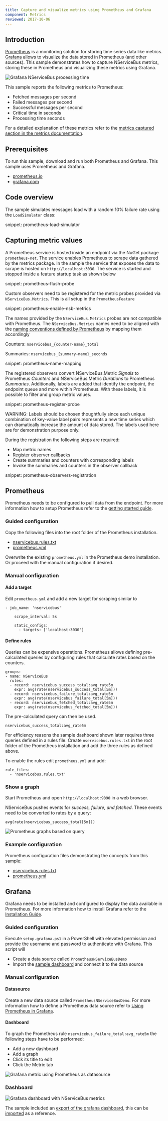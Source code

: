 ```yaml
---
title: Capture and visualize metrics using Prometheus and Grafana
component: Metrics
reviewed: 2017-10-06
---
```



## Introduction

[Prometheus](https://prometheus.io) is a monitoring solution for storing time series data like metrics. [Grafana](https://grafana.com) allows to visualize the data stored in Prometheus (and other sources). This sample demonstrates how to capture NServiceBus metrics, storing these in Prometheus and visualizing these metrics using Grafana.


![Grafana NServiceBus processing time](grafana-graph.png)


This sample reports the following metrics to Prometheus:

 * Fetched messages per second 
 * Failed messages per second
 * Successful messages per second
 * Critical time in seconds
 * Processing time seconds


For a detailed explanation of these metrics refer to the [metrics captured section in the metrics documentation](/monitoring/metrics/definitions.md).


## Prerequisites

To run this sample, download and run both Prometheus and Grafana. This sample uses Prometheus and Grafana.

 * [prometheus.io](https://prometheus.io)
 * [grafana.com](https://grafana.com)


## Code overview

The sample simulates messages load with a random 10% failure rate using the `LoadSimulator` class:

snippet: prometheus-load-simulator


## Capturing metric values

A Prometheus service is hosted inside an endpoint via the NuGet package `prometheus-net`. The service enables Prometheus to scrape data gathered by the metrics package. In the sample the service that exposes the data to scrape is hosted on `http://localhost:3030`. The service is started and stopped inside a feature startup task as shown below

snippet: prometheus-flush-probe


Custom observers need to be registered for the metric probes provided via `NServiceBus.Metrics`. This is all setup in the `PrometheusFeature`


snippet: prometheus-enable-nsb-metrics


The names provided by the `NServiceBus.Metrics` probes are not compatible with Prometheus. The `NServiceBus.Metrics` names need to be aligned with the [naming conventions defined by Prometheus](https://prometheus.io/docs/practices/naming/) by mapping them accordingly

Counters: `nservicebus_{counter-name}_total`

Summaries: `nservicebus_{summary-name}_seconds`


snippet: prometheus-name-mapping


The registered observers convert NServiceBus.Metric *Signals* to Prometheus *Counters* and NServiceBus.Metric *Durations* to Prometheus *Summaries*.  Additionally, labels are added that identify the endpoint, the endpoint queue and more within Prometheus. With these labels, it is possible to filter and group metric values. 

snippet: prometheus-register-probe

WARNING: Labels should be chosen thoughtfully since each unique combination of key-value label pairs represents a new time series which can dramatically increase the amount of data stored. The labels used here are for demonstration purpose only.

During the registration the following steps are required:

 * Map metric names
 * Register observer callbacks
 * Create summaries and counters with corresponding labels
 * Invoke the summaries and counters in the observer callback

snippet: prometheus-observers-registration


## Prometheus

Prometheus needs to be configured to pull data from the endpoint. For more information how to setup Prometheus refer to the [getting started guide](https://prometheus.io/docs/introduction/getting_started/).


### Guided configuration

Copy the following files into the root folder of the Prometheus installation.

 * [nservicebus.rules.txt](nservicebus.rules.txt)
 * [prometheus.yml](prometheus.yml)

Overwrite the existing `prometheus.yml` in the Prometheus demo installation. Or proceed with the manual configuration if desired.


### Manual configuration


#### Add a target

Edit `prometheus.yml` and  add a new target for scraping similar to

```
- job_name: 'nservicebus'

    scrape_interval: 5s

    static_configs:
      - targets: ['localhost:3030']
```


#### Define rules

Queries can be expensive operations. Prometheus allows defining pre-calculated queries by configuring rules that calculate rates based on the counters. 

```
groups:
- name: NServiceBus
  rules:
  - record: nservicebus_success_total:avg_rate5m
    expr: avg(rate(nservicebus_success_total[5m]))
  - record: nservicebus_failure_total:avg_rate5m
    expr: avg(rate(nservicebus_failure_total[5m]))
  - record: nservicebus_fetched_total:avg_rate5m
    expr: avg(rate(nservicebus_fetched_total[5m]))
```

The pre-calculated query can then be used.

```
nservicebus_success_total:avg_rate5m
```

For efficiency reasons the sample dashboard shown later requires three queries defined in a rules file. Create `nservicebus.rules.txt` in the root folder of the Prometheus installation and add the three rules as defined above.

To enable the rules edit `prometheus.yml` and add:

```
rule_files:
  - 'nservicebus.rules.txt'
```


### Show a graph

Start Prometheus and open `http://localhost:9090` in a web browser.

NServiceBus pushes events for *success, failure, and fetched*. These events need to be converted to rates by a query:

```
avg(rate(nservicebus_success_total[5m])) 
```

![Prometheus graphs based on query](example-prometheus-graph.png)


### Example configuration

Prometheus configuration files demonstrating the concepts from this sample:

 * [nservicebus.rules.txt](nservicebus.rules.txt)
 * [prometheus.yml](prometheus.yml)


## Grafana

Grafana needs to be installed and configured to display the data available in Prometheus. For more information how to install Grafana refer to the [Installation Guide](http://docs.grafana.org/installation).


### Guided configuration

Execute `setup.grafana.ps1` in a PowerShell with elevated permission and provide the username and password to authenticate with Grafana. This script will

 * Create a data source called `PrometheusNServiceBusDemo`
 * Import the [sample dashboard](grafana-endpoints-dashboard.json) and connect it to the data source


### Manual configuration


#### Datasource

Create a new data source called `PrometheusNServiceBusDemo`. For more information how to define a Prometheus data source refer to [Using Prometheus in Grafana](http://docs.grafana.org/features/datasources/prometheus/).


#### Dashboard

To graph the Prometheus rule  `nservicebus_failure_total:avg_rate5m` the following steps have to be performed:

 * Add a new dashboard
 * Add a graph
 * Click its title to edit
 * Click the Metric tab

![Grafana metric using Prometheus as datasource](grafana-metric.png)


### Dashboard

![Grafana dashboard with NServiceBus metrics](example-grafana-dashboard.png)

The sample included an [export of the grafana dashboard](grafana-endpoints-dashboard.json), this can be [imported](http://docs.grafana.org/reference/export_import/) as a reference.